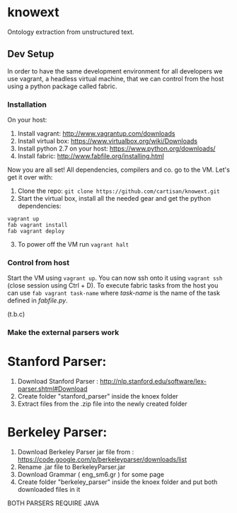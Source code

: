knowext
=======
Ontology extraction from unstructured text.

## Dev Setup 
In order to have the same development environment for all developers we use vagrant, a headless virtual machine, that we can control from
the host using a python package called fabric.

### Installation
On your host:
1. Install vagrant: http://www.vagrantup.com/downloads
2. Install virtual box: https://www.virtualbox.org/wiki/Downloads
3. Install python 2.7 on your host: https://www.python.org/downloads/
4. Install fabric: http://www.fabfile.org/installing.html

Now you are all set! All dependencies, compilers and co. go to the VM. Let's get it over with:

1. Clone the repo: `git clone https://github.com/cartisan/knowext.git`
2. Start the virtual box, install all the needed gear and get the python dependencies:
```
vagrant up
fab vagrant install
fab vagrant deploy
```
3. To power off the VM run `vagrant halt`

### Control from host
Start the VM using `vagrant up`. You can now ssh onto it using `vagrant ssh` (close session using Ctrl + D). To execute fabric
tasks from the host you can use `fab vagrant task-name` where *task-name* is the name of the task defined in *fabfile.py*.

(t.b.c)

### Make the external parsers work

# Stanford Parser:
1. Download Stanford Parser : http://nlp.stanford.edu/software/lex-parser.shtml#Download
2. Create folder "stanford_parser" inside the knoex folder
3. Extract files from the .zip file into the newly created folder

# Berkeley Parser:
1. Download Berkeley Parser jar file from : https://code.google.com/p/berkeleyparser/downloads/list
2. Rename .jar file to BerkeleyParser.jar
2. Download Grammar ( eng_sm6.gr  )  for some page
3. Create folder "berkeley_parser" inside the knoex folder and put both downloaded files in it

BOTH PARSERS REQUIRE JAVA 
